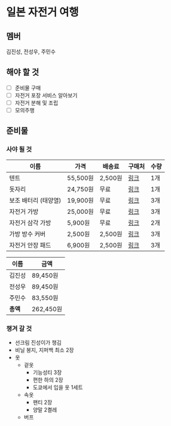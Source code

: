 # 일본 자전거 여행

## 멤버
김진성, 전성우, 주민수

## 해야 할 것
- [ ] 준비물 구매
- [ ] 자전거 포장 서비스 알아보기
- [ ] 자전거 분해 및 조립
- [ ] 모의주행

## 준비물 

### 사야 될 것
이름|가격|배송료|구매처|수량
-|-|-|-|-
텐트|55,500원|2,500원|[링크](http://11st.kr/QR/P/1336351783)|1개
돗자리|24,750원|무료|[링크](https://www.coupang.com/vp/products/6528434)|1개
보조 배터리 (태양열)|19,900원|무료|[링크](http://gmkt.kr/gz6rNm)|3개
자전거 가방|25,000원|무료|[링크](https://www.coupang.com/vp/products/6763475)|3개
자전거 삼각 가방|5,900원|무료|[링크](https://www.coupang.com/vp/products/2553388)|2개
가방 방수 커버|2,500원|2,500원|[링크](https://www.coupang.com/vp/products/21377233)|3개
자전거 안장 패드|6,900원|2,500원|[링크](http://item.gmarket.co.kr/Item?goodscode=205549181&search_keyword)|3개

이름|금액
-|-
김진성|89,450원
전성우|89,450원
주민수|83,550원
**총액**|262,450원

### 챙겨 갈 것
* 선크림 진성이가 챙김
* 비닐 봉지, 지퍼백 최소 2장
* 옷
    * 겉옷
        * 기능성티 3장
        * 편한 하의 2장
        * 도쿄에서 입을 옷 1세트
    * 속옷
        * 팬티 2장
        * 양말 2켤레
    * 버프